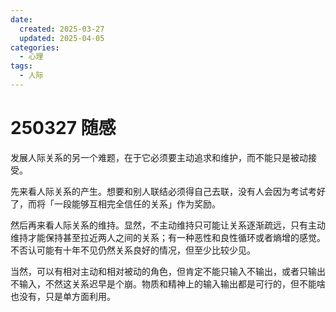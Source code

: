 ```yaml
---
date:
  created: 2025-03-27
  updated: 2025-04-05
categories:
  - 心理
tags:
  - 人际
---
```

# 250327 随感

发展人际关系的另一个难题，在于它必须要主动追求和维护，而不能只是被动接受。

<!-- more -->

先来看人际关系的产生。想要和别人联结必须得自己去联，没有人会因为考试考好了，而将「一段能够互相完全信任的关系」作为奖励。

然后再来看人际关系的维持。显然，不主动维持只可能让关系逐渐疏远，只有主动维持才能保持甚至拉近两人之间的关系；有一种恶性和良性循环或者熵增的感觉。不否认可能有十年不见仍然关系良好的情况，但至少比较少见。

当然，可以有相对主动和相对被动的角色，但肯定不能只输入不输出，或者只输出不输入，不然这关系迟早是个崩。物质和精神上的输入输出都是可行的，但不能啥也没有，只是单方面利用。
